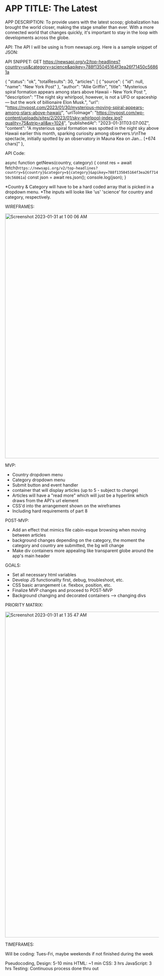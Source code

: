 
# APP TITLE: The Latest

APP DESCRIPTION: To provide users with the latest scoop; globalization has brought the world closer, making the stage smaller than ever. With a more connected world that changes quickly, it's important to stay in the loop with developments across the globe. 

API: The API I will be using is from newsapi.org. Here is a sample snippet of JSON: 

API SNIPPET: GET https://newsapi.org/v2/top-headlines?country=us&category=science&apikey=788f135045164f3ea26f71450c56861a

{
  "status": "ok",
  "totalResults": 30,
  "articles": [
    {
      "source": {
        "id": null,
        "name": "New York Post"
      },
      "author": "Allie Griffin",
      "title": "Mysterious spiral formation appears among stars above Hawaii - New York Post ",
      "description": "The night sky whirlpool, however, is not a UFO or spaceship — but the work of billionaire Elon Musk.",
      "url": "https://nypost.com/2023/01/30/mysterious-moving-spiral-appears-among-stars-above-hawaii/",
      "urlToImage": "https://nypost.com/wp-content/uploads/sites/2/2023/01/sky-whirlpool-index.jpg?quality=75&strip=all&w=1024",
      "publishedAt": "2023-01-31T03:07:00Z",
      "content": "A mysterious spiral formation was spotted in the night sky above Hawaii earlier this month, sparking curiosity among observers.\r\nThe spectacle, initially spotted by an observatory in Mauna Kea on Jan… [+674 chars]"
    },
    
API Code:

async function getNews(country, category) {
  const res = await fetch(`https://newsapi.org/v2/top-headlines?country=${country}&category=${category}&apikey=788f135045164f3ea26f71450c56861a`)
  const json = await res.json();
  console.log(json);
}

*Country & Category will have to be a hard coded array that is picked in a dropdown menu. 
*The inputs will looke like 'us' 'science' for country and category, respectively.

WIREFRAMES:
    
<img width="803" alt="Screenshot 2023-01-31 at 1 00 06 AM" src="https://user-images.githubusercontent.com/114048369/215678951-b3f42fbd-0774-47af-930b-a7ec794d5caa.png">

MVP: 

* Country dropdown menu
* Category dropdown menu
* Submit button and event handler
* container that will display articles (up to 5 - subject to change) 
* Articles will have a "read more" which will just be a hyperlink which draws from the API's url element
* CSS'd into the arrangement shown on the wireframes
* Including hard requirements of part 8

POST-MVP:

* Add an effect that mimics file cabin-esque browsing when moving between articles
* background changes depending on the category, the moment the category and country are submitted, the bg will change
* Make div containers more appealing like transparent globe around the app's main header

GOALS:

* Set all necessary html variables 
* Develop JS functionality first, debug, troubleshoot, etc.
* CSS basic arrangement i.e. flexbox, position, etc.
* Finalize MVP changes and proceed to POST-MVP
* Background changing and decorated containers --> changing divs

PRIORITY MATRIX:

<img width="1068" alt="Screenshot 2023-01-31 at 1 35 47 AM" src="https://user-images.githubusercontent.com/114048369/215684835-f7c264b4-1971-4904-bef7-f5ec8bae3a30.png">

TIMEFRAMES:

Will be coding: Tues-Fri, maybe weekends if not finished during the week

Pseudocoding, Design: 5-10 mins
HTML: ~1 min
CSS: 3 hrs
JavaScript: 3 hrs
Testing: Continuous process done thru out
